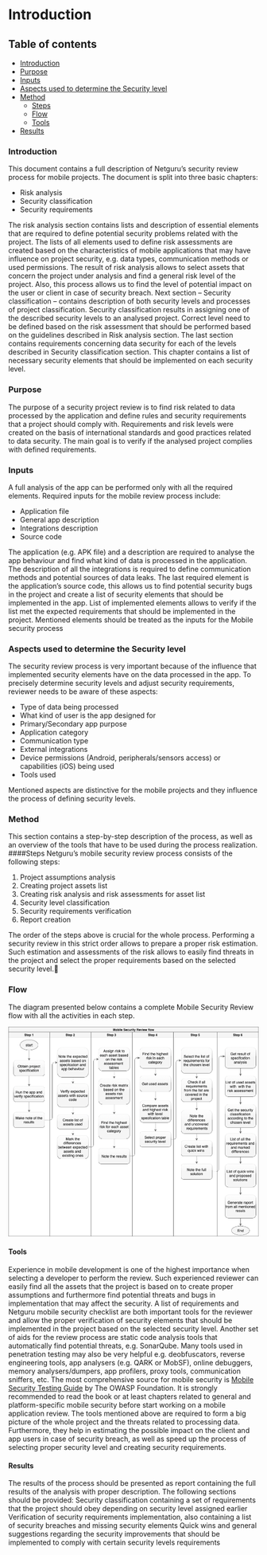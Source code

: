 # Introduction

## Table of contents

- [Introduction](#introduction)
- [Purpose](#purpose)
- [Inputs](#inputs)
- [Aspects used to determine the Security level](#aspects-used-to-determine-the-security-level)
- [Method](#method)
  - [Steps](#steps)
  - [Flow](#flow)
  - [Tools](#tools)
- [Results](#results)

### Introduction

This document contains a full description of Netguru’s security review process for mobile projects. The document is split into three basic chapters:
* Risk analysis
* Security classification
* Security requirements 

The risk analysis section contains lists and description of essential elements that are required to define potential security problems related with the project. The lists of all elements used to define risk assessments are created based on the characteristics of mobile applications that may have influence on project security, e.g. data types, communication methods or used permissions. The result of risk analysis allows to select assets that concern the project under analysis and find a general risk level of the project. Also, this process allows us to find the level of potential impact on the user or client in case of security breach.
Next section – Security classification – contains description of both security levels and processes of project classification. Security classification results in assigning one of the described security levels to an analysed project. Correct level need to be defined based on the risk assessment that should be performed based on the guidelines described in Risk analysis section. 
The last section contains requirements concerning data security for each of the levels described in Security classification section. This chapter contains a list of necessary security elements that should be implemented on each security level. 

### Purpose

The purpose of a security project review is to find risk related to data processed by the application and define rules and security requirements that a project should comply with. Requirements and risk levels were created on the basis of international standards and good practices related to data security. The main goal is to verify if the analysed project complies with defined requirements.

### Inputs

A full analysis of the app can be performed only with all the required elements. Required inputs for the mobile review process include:
* Application file
* General app description
* Integrations description
* Source code

The application (e.g. APK file) and a description are required to analyse the app behaviour and find what kind of data is processed in the application. The description of all the integrations is required to define communication methods and potential sources of data leaks. 
The last required element is the application’s source code, this allows us to find potential security bugs in the project and create a list of security elements that should be implemented in the app. List of implemented elements allows to verify if the list met the expected requirements that should be implemented in the project. Mentioned elements should be treated as the inputs for the Mobile security process
### Aspects used to determine the Security level
The security review process is very important because of the influence that implemented security elements have on the data processed in the app. To precisely determine security levels and adjust security requirements, reviewer needs to be aware of these aspects:
* Type of data being processed
* What kind of user is the app designed for
* Primary/Secondary app purpose
* Application category
* Communication type
* External integrations
* Device permissions (Android, peripherals/sensors access) or capabilities (iOS) being used 
* Tools used

Mentioned aspects are distinctive for the mobile projects and they influence the process of defining security levels.
### Method
This section contains a step-by-step description of the process, as well as an overview of the tools that have to be used during the process realization.
####Steps
Netguru’s mobile security review process consists of the following steps:
1. Project assumptions analysis
1. Creating project assets list
1. Creating risk analysis and risk assessments for asset list
1. Security level classification
1. Security requirements verification
1. Report creation

The order of the steps above is crucial for the whole process. Performing a security review in this strict order allows to prepare a proper risk estimation. Such estimation and assessments of the risk allows to easily find threats in the project and select the proper requirements based on the selected security level.
### Flow
The diagram presented below contains a complete Mobile Security Review flow with all the activities in each step.

![Drag Racing](../Resources/Images/mobile_security_review_flow.png)

#### Tools
Experience in mobile development is one of the highest importance when selecting a developer to perform the review. Such experienced reviewer can easily find all the assets that the project is based on to create proper assumptions and furthermore find potential threats and bugs in implementation that may affect the security. 
A list of requirements and Netguru mobile security checklist are both important tools for the reviewer and allow the proper verification of security elements that should be implemented in the project based on the selected security level.
Another set of aids for the review process are static code analysis tools that automatically find potential threats, e.g. SonarQube.
Many tools used in penetration testing may also be very helpful e.g. deobfuscators, reverse engineering tools, app analysers (e.g. QARK or MobSF), online debuggers, memory analysers/dumpers, app profilers, proxy tools, communication sniffers, etc.
The most comprehensive source for mobile security is [Mobile Security Testing Guide](https://github.com/OWASP/owasp-mstg) by The OWASP Foundation. It is strongly recommended to read the book or at least chapters related to general and platform-specific mobile security before start working on a mobile application review.
The tools mentioned above are required to form a big picture of the whole project and the threats related to processing data. Furthermore, they help in estimating the possible impact on the client and app users in case of security breach, as well as speed up the process of selecting proper security level and creating security requirements.

#### Results

The results of the process should be presented as report containing the full results of the analysis with proper description. The following sections should be provided:
Security classification containing a set of requirements that the project should obey depending on security level assigned earlier
Verification of security requirements implementation, also containing a list of security breaches and missing security elements
Quick wins and general suggestions regarding the security improvements that should be implemented to comply with certain security levels requirements
